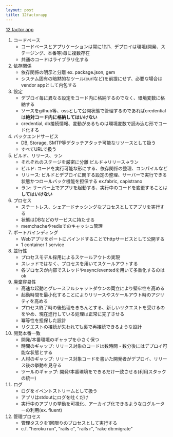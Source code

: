 ```yaml
---
layout: post
title: 12factorapp
---
```


[12 factor app](http://12factor.net/ja/)

1. コードベース
    * コードベースとアプリケーションは常に1対1、デプロイは環境(開発、ステージング、本番等)毎に複数存在
    * 共通のコードはライブラリ化する
1. 依存関係
    * 依存関係の明示と分離 ex. package.json, gem 
    * システム固有の暗黙的なツール(curlなど)を前提にせず、必要な場合はvendor appとして内包する
1. 設定
    * デプロイ毎に異なる設定をコード内に格納するのでなく、環境変数に格納する
    * ソースをgithub等、ossとして公開状態で管理するのであればcredentialは**絶対コード内に格納してはいけない**
    * credential, db接続情報、変動があるものは環境変数で読み込む形でコード化する
1. バックエンドサービス
    * DB, Storage, SMTP等デタッチアタッチ可能なリソースとして扱う
    * すべてURLで扱う
1. ビルド、リリース、ラン
    * それぞれのステージを厳密に分離 ビルド->リリース->ラン
    * ビルド: コードを実行可能な形にする、依存関係の整理、コンパイルなど
    * リリース: ビルドとデプロイに関する設定の整理、サーバーで実行できる状態かつロールバック機能を担保する ex.fabric, capistrano
    * ラン: サーバー上でアプリを起動する、実行中のコードを変更することは**してはいけない**
1. プロセス
    * ステートレス、シェアードナッシングなプロセスとしてアプリを実行する
    * 状態はDBなどのサービスに持たせる
    * memchacheやredisでのキャッシュ管理
1. ポートバインディング
    * Webアプリをポートにバインドすることでhttpサービスとして公開する
    * 1 container 1 service
1. 並行性
    * プロセスモデル採用によるスケールアウトの実現
    * スレッドではなく、プロセスを用いてスケールアウトする
    * 各プロセスが内部でスレッドやasync/eventedを用いて多重化するのはok
1. 廃棄容易性
    * 高速な起動とグレースフルシャットダウンの両立により堅牢性を高める
    * 起動時間を最小化することによりリリースやスケールアウト時のアジリティを高める
    * プロセス終了時の後処理をきちんとする、新しいリクエストを受けるのをやめ、現在進行している処理は正常に完了させる
    * 冪等性を担保した設計
    * リクエストの接続が失われても裏で再接続できるような設計
1. 開発本番一致
    * 開発/本番環境のギャップを小さく保つ
    * 時間のギャップ: リリース対象のコードは数時間・数分後にはデプロイ可能な状態とする
    * 人材のギャップ: リリース対象コードを書いた開発者がデプロイ、リリース後の挙動を見守る
    * ツールのギャップ: 開発/本番環境をできるだけ一致させる(利用スタックの統一)
1. ログ
    * ログをイベントストリームとして扱う
    * アプリはstdoutにログを吐くだけ
    * 実行中のアプリの挙動を可視化、アーカイブ化できるようなログルーターの利用(ex. fluent)
1. 管理プロセス
    * 管理タスクを1回限りのプロセスとして実行する
    * c.f. "heroku run", "rails c", "rails r", "rake db:migrate"
